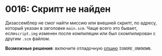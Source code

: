 # 0016: Скрипт не найден

Дизассемблер не смог найти миссию или внешней скрипт, по адресу, который указан в заголовке `main.scm`. Чаще всего это бывает, если`script.img` изменен после компиляции или был скомпилирован с другим `.scm` файлом.

**Возможные решения**: включите отладочную [опцию](../../editor/console.md#ignore_unknown) `IGNORE_UNKNOWN`.


